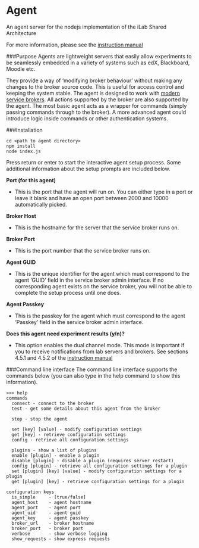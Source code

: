 Agent
=====

An agent server for the nodejs implementation of the iLab Shared Architecture

For more information, please see the [instruction manual](http://www.samuco.net/ilab/manual.pdf)

###Purpose
Agents are lightweight servers that easily allow experiments to be seamlessly embedded in a variety of systems such as edX, Blackboard, Moodle etc. 

They provide a way of ‘modifying broker behaviour’ without making any changes to the broker source code. This is useful for access control and keeping the system stable. The agent is designed to work with [modern service brokers](https://github.com/ShadovvMoon/Broker). All actions supported by the broker are also supported by the agent. The most basic agent acts as a wrapper for commands (simply passing commands through to the broker). A more advanced agent could introduce logic inside commands or other authentication systems.

###Installation
```
cd <path to agent directory>
npm install
node index.js
```

Press return or enter to start the interactive agent setup process. Some additional information about the setup prompts are included below.

**Port (for this agent)**
- This is the port that the agent will run on. You can either type in a port or leave it blank and have an open port between 2000 and 10000 automatically picked.

**Broker Host**
- This is the hostname for the server that the service broker runs on. 

**Broker Port**
- This is the port number that the service broker runs on. 

**Agent GUID**
- This is the unique identifier for the agent which must correspond to the agent ‘GUID’ field in the service broker admin interface. If no corresponding agent exists on the service broker, you will not be able to complete the setup process until one does.

**Agent Passkey**
- This is the passkey for the agent which must correspond to the agent ‘Passkey’ field in the service broker admin interface.

**Does this agent need experiment results (y/n)?**
- This option enables the dual channel mode. This mode is important if you to receive notifications from lab servers and brokers. See sections 4.5.1 and 4.5.2 of the [instruction manual](http://www.samuco.net/ilab/manual.pdf)

###Command line interface
The command line interface supports the commands  below (you can also type in the help command to show this information).

```
>>> help
commands
  connect - connect to the broker
  test - get some details about this agent from the broker
 
  stop - stop the agent
 
  set [key] [value] - modify configuration settings
  get [key] - retrieve configuration settings
  config - retrieve all configuration settings
 
  plugins - show a list of plugins
  enable [plugin] - enable a plugin
  disable [plugin] - disable a plugin (requires server restart)
  config [plugin] - retrieve all configuration settings for a plugin
  set [plugin] [key] [value] - modify configuration settings for a plugin
  get [plugin] [key] - retrieve configuration settings for a plugin
 
configuration keys
  is_simple     - [true/false]
  agent_host    - agent hostname
  agent_port    - agent port
  agent_uid     - agent guid
  agent_key     - agent passkey
  broker_url    - broker hostname
  broker_port   - broker port
  verbose       - show verbose logging
  show_requests - show express requests
```
